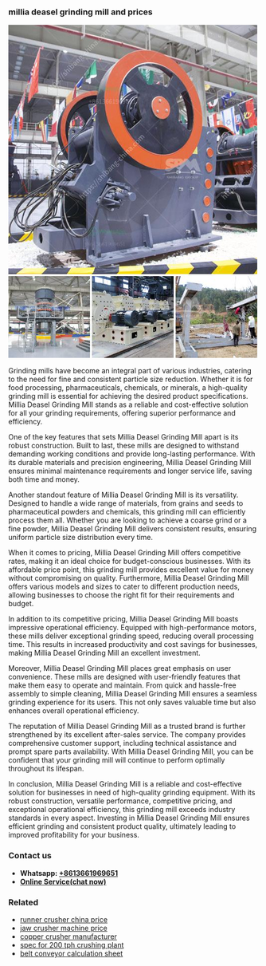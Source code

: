 <h3>millia deasel grinding mill and prices</h3><img src='1708408346.jpg' alt=''><p>Grinding mills have become an integral part of various industries, catering to the need for fine and consistent particle size reduction. Whether it is for food processing, pharmaceuticals, chemicals, or minerals, a high-quality grinding mill is essential for achieving the desired product specifications. Millia Deasel Grinding Mill stands as a reliable and cost-effective solution for all your grinding requirements, offering superior performance and efficiency.</p><p>One of the key features that sets Millia Deasel Grinding Mill apart is its robust construction. Built to last, these mills are designed to withstand demanding working conditions and provide long-lasting performance. With its durable materials and precision engineering, Millia Deasel Grinding Mill ensures minimal maintenance requirements and longer service life, saving both time and money.</p><p>Another standout feature of Millia Deasel Grinding Mill is its versatility. Designed to handle a wide range of materials, from grains and seeds to pharmaceutical powders and chemicals, this grinding mill can efficiently process them all. Whether you are looking to achieve a coarse grind or a fine powder, Millia Deasel Grinding Mill delivers consistent results, ensuring uniform particle size distribution every time.</p><p>When it comes to pricing, Millia Deasel Grinding Mill offers competitive rates, making it an ideal choice for budget-conscious businesses. With its affordable price point, this grinding mill provides excellent value for money without compromising on quality. Furthermore, Millia Deasel Grinding Mill offers various models and sizes to cater to different production needs, allowing businesses to choose the right fit for their requirements and budget.</p><p>In addition to its competitive pricing, Millia Deasel Grinding Mill boasts impressive operational efficiency. Equipped with high-performance motors, these mills deliver exceptional grinding speed, reducing overall processing time. This results in increased productivity and cost savings for businesses, making Millia Deasel Grinding Mill an excellent investment.</p><p>Moreover, Millia Deasel Grinding Mill places great emphasis on user convenience. These mills are designed with user-friendly features that make them easy to operate and maintain. From quick and hassle-free assembly to simple cleaning, Millia Deasel Grinding Mill ensures a seamless grinding experience for its users. This not only saves valuable time but also enhances overall operational efficiency.</p><p>The reputation of Millia Deasel Grinding Mill as a trusted brand is further strengthened by its excellent after-sales service. The company provides comprehensive customer support, including technical assistance and prompt spare parts availability. With Millia Deasel Grinding Mill, you can be confident that your grinding mill will continue to perform optimally throughout its lifespan.</p><p>In conclusion, Millia Deasel Grinding Mill is a reliable and cost-effective solution for businesses in need of high-quality grinding equipment. With its robust construction, versatile performance, competitive pricing, and exceptional operational efficiency, this grinding mill exceeds industry standards in every aspect. Investing in Millia Deasel Grinding Mill ensures efficient grinding and consistent product quality, ultimately leading to improved profitability for your business.</p><h3>Contact us</h3><ul><li><strong>Whatsapp:&nbsp;<a href="https://wa.me/8613661969651">+8613661969651</a></strong></li><li><a href="https://swt.shibang-china.com/?git&amp;zhl&amp;millia deasel grinding mill and prices"><strong>Online Service(chat now)</strong></a></li></ul><h3>Related</h3><ul><li><a href='runner crusher china price.md'>runner crusher china price</a></li><li><a href='jaw crusher machine price.md'>jaw crusher machine price</a></li><li><a href='copper crusher manufacturer.md'>copper crusher manufacturer</a></li><li><a href='spec for 200 tph crushing plant.md'>spec for 200 tph crushing plant</a></li><li><a href='belt conveyor calculation sheet.md'>belt conveyor calculation sheet</a></li></ul>